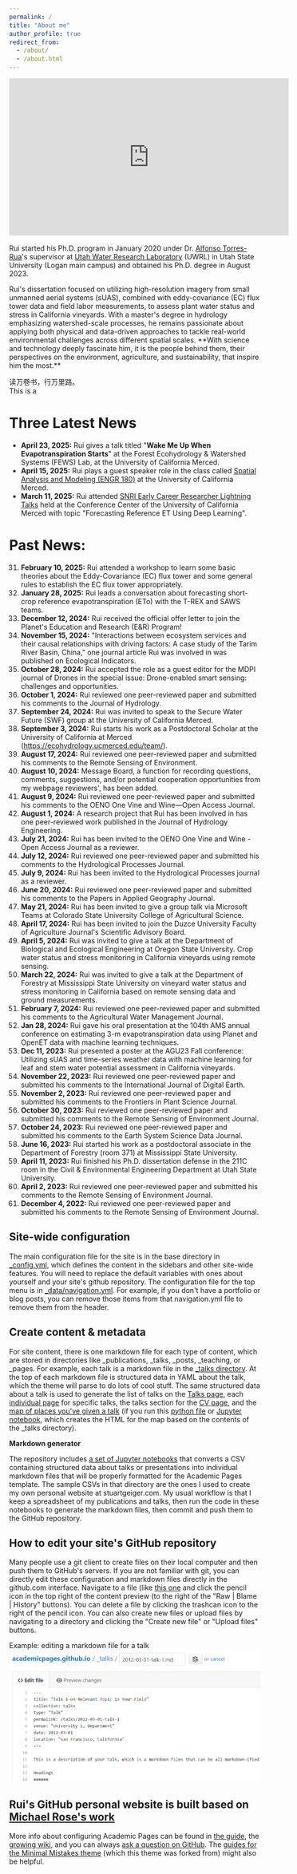 ```yaml
---
permalink: /
title: "About me"
author_profile: true
redirect_from: 
  - /about/
  - /about.html
---
```


<div align="center">
  <iframe width="560" height="315" src="https://www.youtube.com/embed/bhJ1rXVGAv0" 
    title="YouTube video player" frameborder="0" 
    allow="accelerometer; autoplay; clipboard-write; encrypted-media; gyroscope; picture-in-picture; web-share" 
    allowfullscreen></iframe>
</div>

<p>Rui started his Ph.D. program in January 2020 under Dr. <a href="https://engineering.usu.edu/cee/people/faculty/torres-alfonso" target="_blank">Alfonso Torres-Rua</a>'s supervisor at <a href="https://uwrl.usu.edu/" target="_blank">Utah Water Research Laboratory</a> (UWRL) in Utah State University (Logan main campus) and obtained his Ph.D. degree in August 2023.</p>
<p>Rui's dissertation focused on utilizing high-resolution imagery from small unmanned aerial systems (sUAS), combined with eddy-covariance (EC) flux tower data and field labor measurements, to assess plant water status and stress in California vineyards. With a master's degree in hydrology emphasizing watershed-scale processes, he remains passionate about applying both physical and data-driven approaches to tackle real-world environmental challenges across different spatial scales. **With science and technology deeply fascinate him, it is the people behind them, their perspectives on the environment, agriculture, and sustainability, that inspire him the most.**</p>
<p>读万卷书，行万里路。<br>
This is a </p>

Three Latest News
======
- **April 23, 2025:** Rui gives a talk titled "**Wake Me Up When Evapotranspiration Starts**" at the Forest Ecohydrology & Watershed Systems (FEWS) Lab, at the University of California Merced.
- **April 15, 2025:** Rui plays a guest speaker role in the class called [Spatial Analysis and Modeling (ENGR 180)](https://drive.google.com/file/d/1sQx-iy8hCPcJqZwYrSHoo-C8KeYjIAY3/view?usp=drive_link) at the University of California Merced.
- **March 11, 2025:** Rui attended [SNRI Early Career Researcher Lightning Talks](https://snri.ucmerced.edu/events/2025-lightning-talks) held at the Conference Center of the University of California Merced with topic "Forecasting Reference ET Using Deep Learning".

Past News:
======
31. **February 10, 2025:** Rui attended a workshop to learn some basic theories about the Eddy-Covariance (EC) flux tower and some general rules to establish the EC flux tower appropriately.
30. **January 28, 2025:** Rui leads a conversation about forecasting short-crop reference evapotranspiration (ETo) with the T-REX and SAWS teams.
29. **December 12, 2024:** Rui received the official offer letter to join the Planet's Education and Research (E&R) Program!
28. **November 15, 2024:** "Interactions between ecosystem services and their causal relationships with driving factors: A case study of the Tarim River Basin, China," one journal article Rui was involved in was published on Ecological Indicators.
27. **October 28, 2024:** Rui accepted the role as a guest editor for the MDPI journal of Drones in the special issue: Drone-enabled smart sensing: challenges and opportunities.
26. **October 1, 2024:** Rui reviewed one peer-reviewed paper and submitted his comments to the Journal of Hydrology.
25. **September 24, 2024:** Rui was invited to speak to the Secure Water Future (SWF) group at the University of California Merced.
24. **September 3, 2024:** Rui starts his work as a Postdoctoral Scholar at the University of California at Merced (https://ecohydrology.ucmerced.edu/team/).
23. **August 17, 2024:** Rui reviewed one peer-reviewed paper and submitted his comments to the Remote Sensing of Environment.
22. **August 10, 2024:** Message Board, a function for recording questions, comments, suggestions, and/or potential cooperation opportunities from my webpage reviewers', has been added.
21. **August 9, 2024:** Rui reviewed one peer-reviewed paper and submitted his comments to the OENO One Vine and Wine—Open Access Journal.
20. **August 1, 2024:** A research project that Rui has been involved in has one peer-reviewed work published in the Journal of Hydrology Engineering.
19. **July 21, 2024:** Rui has been invited to the OENO One Vine and Wine - Open Access Journal as a reviewer.
18. **July 12, 2024:** Rui reviewed one peer-reviewed paper and submitted his comments to the Hydrological Processes Journal.
17. **July 9, 2024:** Rui has been invited to the Hydrological Processes journal as a reviewer.
16. **June 20, 2024:** Rui reviewed one peer-reviewed paper and submitted his comments to the Papers in Applied Geography Journal.
15. **May 21, 2024:** Rui has been invited to give a group talk via Microsoft Teams at Colorado State University College of Agricultural Science.
14. **April 17, 2024:** Rui has been invited to join the Duzce University Faculty of Agriculture Journal's Scientific Advisory Board.
13. **April 5, 2024:** Rui was invited to give a talk at the Department of Biological and Ecological Engineering at Oregon State University. Crop water status and stress monitoring in California vineyards using remote sensing.
12. **March 22, 2024:** Rui was invited to give a talk at the Department of Forestry at Mississippi State University on vineyard water status and stress monitoring in California based on remote sensing data and ground measurements.
11. **February 7, 2024:** Rui reviewed one peer-reviewed paper and submitted his comments to the Agricultural Water Management Journal.
10. **Jan 28, 2024:** Rui gave his oral presentation at the 104th AMS annual conference on estimating 3-m evapotranspiration data using Planet and OpenET data with machine learning techniques.
9. **Dec 11, 2023:** Rui presented a poster at the AGU23 Fall conference: Utilizing sUAS and time-series weather data with machine learning for leaf and stem water potential assessment in California vineyards.
8. **November 22, 2023:** Rui reviewed one peer-reviewed paper and submitted his comments to the International Journal of Digital Earth.
7. **November 2, 2023:** Rui reviewed one peer-reviewed paper and submitted his comments to the Frontiers in Plant Science Journal.
6. **October 30, 2023:** Rui reviewed one peer-reviewed paper and submitted his comments to the Remote Sensing of Environment Journal.
5. **October 24, 2023:** Rui reviewed one peer-reviewed paper and submitted his comments to the Earth System Science Data Journal.
4. **June 16, 2023:** Rui started his work as a postdoctoral associate in the Department of Forestry (room 371) at Mississippi State University.
3. **April 11, 2023:** Rui finished his Ph.D. dissertation defense in the 211C room in the Civil & Environmental Engineering Department at Utah State University.
2. **April 2, 2023:** Rui reviewed one peer-reviewed paper and submitted his comments to the Remote Sensing of Environment Journal.
1. **December 4, 2022:** Rui reviewed one peer-reviewed paper and submitted his comments to the Remote Sensing of Environment Journal.

Site-wide configuration
------
The main configuration file for the site is in the base directory in [_config.yml](https://github.com/academicpages/academicpages.github.io/blob/master/_config.yml), which defines the content in the sidebars and other site-wide features. You will need to replace the default variables with ones about yourself and your site's github repository. The configuration file for the top menu is in [_data/navigation.yml](https://github.com/academicpages/academicpages.github.io/blob/master/_data/navigation.yml). For example, if you don't have a portfolio or blog posts, you can remove those items from that navigation.yml file to remove them from the header. 

Create content & metadata
------
For site content, there is one markdown file for each type of content, which are stored in directories like _publications, _talks, _posts, _teaching, or _pages. For example, each talk is a markdown file in the [_talks directory](https://github.com/academicpages/academicpages.github.io/tree/master/_talks). At the top of each markdown file is structured data in YAML about the talk, which the theme will parse to do lots of cool stuff. The same structured data about a talk is used to generate the list of talks on the [Talks page](https://academicpages.github.io/talks), each [individual page](https://academicpages.github.io/talks/2012-03-01-talk-1) for specific talks, the talks section for the [CV page](https://academicpages.github.io/cv), and the [map of places you've given a talk](https://academicpages.github.io/talkmap.html) (if you run this [python file](https://github.com/academicpages/academicpages.github.io/blob/master/talkmap.py) or [Jupyter notebook](https://github.com/academicpages/academicpages.github.io/blob/master/talkmap.ipynb), which creates the HTML for the map based on the contents of the _talks directory).

**Markdown generator**

The repository includes [a set of Jupyter notebooks](https://github.com/academicpages/academicpages.github.io/tree/master/markdown_generator
) that converts a CSV containing structured data about talks or presentations into individual markdown files that will be properly formatted for the Academic Pages template. The sample CSVs in that directory are the ones I used to create my own personal website at stuartgeiger.com. My usual workflow is that I keep a spreadsheet of my publications and talks, then run the code in these notebooks to generate the markdown files, then commit and push them to the GitHub repository.

How to edit your site's GitHub repository
------
Many people use a git client to create files on their local computer and then push them to GitHub's servers. If you are not familiar with git, you can directly edit these configuration and markdown files directly in the github.com interface. Navigate to a file (like [this one](https://github.com/academicpages/academicpages.github.io/blob/master/_talks/2012-03-01-talk-1.md) and click the pencil icon in the top right of the content preview (to the right of the "Raw | Blame | History" buttons). You can delete a file by clicking the trashcan icon to the right of the pencil icon. You can also create new files or upload files by navigating to a directory and clicking the "Create new file" or "Upload files" buttons. 

Example: editing a markdown file for a talk
![Editing a markdown file for a talk](/images/editing-talk.png)

Rui's GitHub personal website is built based on [Michael Rose's work](https://academicpages.github.io/)
------
More info about configuring Academic Pages can be found in [the guide](https://academicpages.github.io/markdown/), the [growing wiki](https://github.com/academicpages/academicpages.github.io/wiki), and you can always [ask a question on GitHub](https://github.com/academicpages/academicpages.github.io/discussions). The [guides for the Minimal Mistakes theme](https://mmistakes.github.io/minimal-mistakes/docs/configuration/) (which this theme was forked from) might also be helpful.
